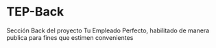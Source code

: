 # TEP-Back
 Sección Back del proyecto Tu Empleado Perfecto, habilitado de manera publica para fines que estimen convenientes
